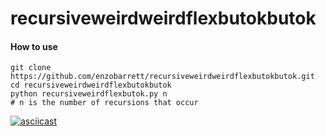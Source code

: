 # recursiveweirdweirdflexbutokbutok

#### How to use

```shell
git clone https://github.com/enzobarrett/recursiveweirdweirdflexbutokbutok.git
cd recursiveweirdweirdflexbutokbutok
python recursiveweirdflexbutok.py n
# n is the number of recursions that occur
```

[![asciicast](https://asciinema.org/a/YaAaSB7ldLbS5sN7AM7VzEgX7.svg)](https://asciinema.org/a/YaAaSB7ldLbS5sN7AM7VzEgX7)
